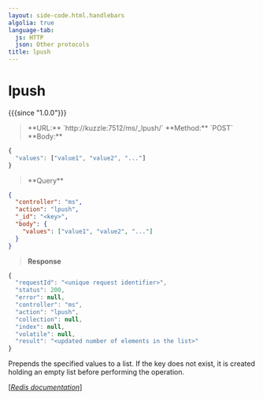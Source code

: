```yaml
---
layout: side-code.html.handlebars
algolia: true
language-tab:
  js: HTTP
  json: Other protocols
title: lpush
---
```


# lpush

{{{since "1.0.0"}}}



<blockquote class="js">
<p>
**URL:** `http://kuzzle:7512/ms/_lpush/<key>`  
**Method:** `POST`  
**Body:**
</p>
</blockquote>


```js
{
  "values": ["value1", "value2", "..."]
}
```



<blockquote class="json">
<p>
**Query**
</p>
</blockquote>


```json
{
  "controller": "ms",
  "action": "lpush",
  "_id": "<key>",
  "body": {
    "values": ["value1", "value2", "..."]
  }
}
```

>**Response**

```javascript
{
  "requestId": "<unique request identifier>",
  "status": 200,
  "error": null,
  "controller": "ms",
  "action": "lpush",
  "collection": null,
  "index": null,
  "volatile": null,
  "result": "<updated number of elements in the list>"
}
```

Prepends the specified values to a list. If the key does not exist, it is created holding an empty list before performing the operation.

[[_Redis documentation_]](https://redis.io/commands/lpush)
